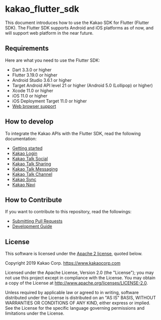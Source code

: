 # kakao_flutter_sdk

This document introduces how to use the Kakao SDK for Flutter (Flutter SDK). The Flutter SDK supports Android and iOS platforms as of now, and will support web platform in the near future.

## Requirements

Here are what you need to use the Flutter SDK:

- Dart 3.3.0 or higher
- Flutter 3.19.0 or higher
- Android Studio 3.6.1 or higher
- Target Android API level 21 or higher (Android 5.0 (Lollipop) or higher)
- Xcode 11.0 or higher
- iOS 11.0 or higher
- iOS Deployment Target 11.0 or higher
- [Web browser support](https://developers.kakao.com/docs/latest/flutter/getting-started#before-you-begin-supported-browser)

## How to develop

To integrate the Kakao APIs with the Flutter SDK, read the following documentation:

- [Getting started](https://developers.kakao.com/docs/latest/flutter/getting-started)
- [Kakao Login](https://developers.kakao.com/docs/latest/kakaologin/flutter)
- [Kakao Talk Social](https://developers.kakao.com/docs/latest/kakaotalk-social/flutter)
- [Kakao Talk Sharing](https://developers.kakao.com/docs/latest/message/flutter-link)
- [Kakao Talk Messaging](https://developers.kakao.com/docs/latest/message/flutter)
- [Kakao Talk Channel](https://developers.kakao.com/docs/latest/kakaotalk-channel/flutter)
- [Kakao Sync](https://developers.kakao.com/docs/latest/kakaologin/flutter#terms)
- [Kakao Navi](https://developers.kakao.com/docs/latest/kakaonavi/flutter)

## How to Contribute

If you want to contribute to this repository, read the followings:

- [Submitting Pull Requests](https://github.com/kakao/kakao_flutter_sdk/wiki/Submitting-Pull-Requests)
- [Development Guide](https://github.com/kakao/kakao_flutter_sdk/wiki/Development-Guide)

## License

This software is licensed under the [Apache 2 license](packages/kakao_flutter_sdk/LICENSE), quoted below.

Copyright 2019 Kakao Corp. <https://www.kakaocorp.com>

Licensed under the Apache License, Version 2.0 (the "License"); you may not
use this project except in compliance with the License. You may obtain a copy
of the License at http://www.apache.org/licenses/LICENSE-2.0.

Unless required by applicable law or agreed to in writing, software
distributed under the License is distributed on an "AS IS" BASIS, WITHOUT
WARRANTIES OR CONDITIONS OF ANY KIND, either express or implied. See the
License for the specific language governing permissions and limitations under
the License.
